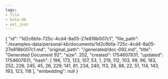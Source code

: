 ```yaml
---
tags:
- file
- kota-db
- ext_json
---
```

{
  "id": "1d2c6bfa-725c-4cd4-8a05-27e818b007c1",
  "file_path": "./examples-data/personal-kb/documents/1d2c6bfa-725c-4cd4-8a05-27e818b007c1.md",
  "original_path": "/generated/doc-092.md",
  "title": "Generated Document 92",
  "size": 202,
  "created": 1754607831,
  "updated": 1754607831,
  "hash": [
    196,
    173,
    123,
    107,
    53,
    1,
    219,
    112,
    103,
    99,
    96,
    183,
    252,
    226,
    245,
    45,
    26,
    229,
    141,
    81,
    234,
    240,
    113,
    28,
    88,
    22,
    51,
    114,
    143,
    193,
    123,
    118
  ],
  "embedding": null
}